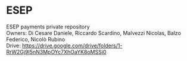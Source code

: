 # ESEP #
ESEP payments private repository  
Owners: Di Cesare Daniele, Riccardo Scardino, Malvezzi Nicolas, Balzo Federico, Nicolò Rubino  
Drive: https://drive.google.com/drive/folders/1-RrW2Gj9I5nN3MpOYc7XhOaYK8oMSSj0

